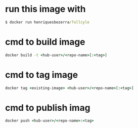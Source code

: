 
# run this image with

```cmd
$ docker run henriquesbezerra/fullcyle
```

# cmd to build image
```cmd
docker build -t <hub-user>/<repo-name>[:<tag>]
```

# cmd to tag image
```cmd
docker tag <existing-image> <hub-user>/<repo-name>[:<tag>]
```

# cmd to publish imag
```cmd
docker push <hub-user>/<repo-name>:<tag>
```